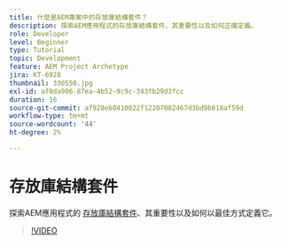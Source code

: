 ```yaml
---
title: 什麼是AEM專案中的存放庫結構套件？
description: 探索AEM應用程式的存放庫結構套件、其重要性以及如何正確定義。
role: Developer
level: Beginner
type: Tutorial
topic: Development
feature: AEM Project Archetype
jira: KT-6928
thumbnail: 330550.jpg
exl-id: af0da906-87ea-4b52-9c9c-343fb29d3fcc
duration: 16
source-git-commit: af928e60410022f12207082467d3bd9b818af59d
workflow-type: tm+mt
source-wordcount: '44'
ht-degree: 2%

---
```


# 存放庫結構套件

探索AEM應用程式的 [存放庫結構套件](https://experienceleague.adobe.com/docs/experience-manager-cloud-service/implementing/developing/repository-structure-package.html)、其重要性以及如何以最佳方式定義它。

>[!VIDEO](https://video.tv.adobe.com/v/330550?quality=12&learn=on)
